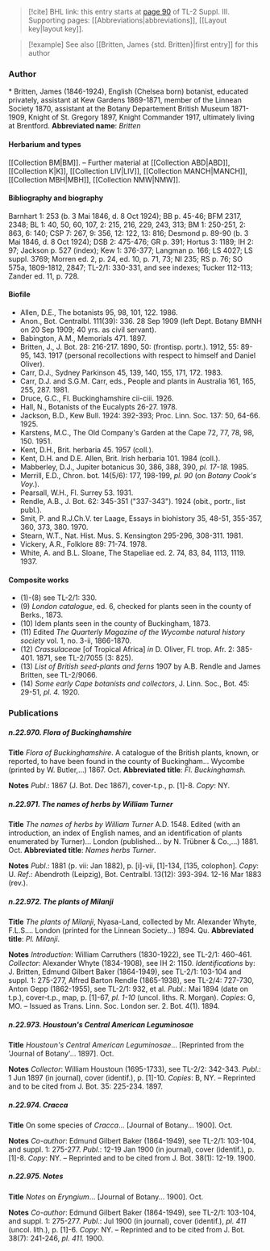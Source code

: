 > [!cite] BHL link: this entry starts at [page 90](https://www.biodiversitylibrary.org/page/33266397) of TL-2 Suppl. III.
> Supporting pages: [[Abbreviations|abbreviations]], [[Layout key|layout key]].

> [!example] See also [[Britten, James {std. Britten}|first entry]] for this author

### Author

\* Britten, James (1846-1924), English (Chelsea born) botanist, educated privately, assistant at Kew Gardens 1869-1871, member of the Linnean Society 1870, assistant at the Botany Departement British Museum 1871-1909, Knight of St. Gregory 1897, Knight Commander 1917, ultimately living at Brentford. 
**Abbreviated name**: *Britten*

#### Herbarium and types

[[Collection BM|BM]]. – Further material at [[Collection ABD|ABD]], [[Collection K|K]], [[Collection LIV|LIV]], [[Collection MANCH|MANCH]], [[Collection MBH|MBH]], [[Collection NMW|NMW]].

#### Bibliography and biography

Barnhart 1: 253 (b. 3 Mai 1846, d. 8 Oct 1924); BB p. 45-46; BFM 2317, 2348; BL 1: 40, 50, 60, 107, 2: 215, 216, 229, 243, 313; BM 1: 250-251, 2: 863, 6: 140; CSP 7: 267, 9: 356, 12: 122, 13: 816; Desmond p. 89-90 (b. 3 Mai 1846, d. 8 Oct 1924); DSB 2: 475-476; GR p. 391; Hortus 3: 1189; IH 2: 97; Jackson p. 527 (index); Kew 1: 376-377; Langman p. 166; LS 4027; LS suppl. 3769; Morren ed. 2, p. 24, ed. 10, p. 71, 73; NI 235; RS p. 76; SO 575a, 1809-1812, 2847; TL-2/1: 330-331, and see indexes; Tucker 112-113; Zander ed. 11, p. 728.

#### Biofile

- Allen, D.E., The botanists 95, 98, 101, 122. 1986.
- Anon., Bot. Centralbl. 111(39): 336. 28 Sep 1909 (left Dept. Botany BMNH on 20 Sep 1909; 40 yrs. as civil servant).
- Babington, A.M., Memorials 471. 1897.
- Britten, J., J. Bot. 28: 216-217. 1890, 50: (frontisp. portr.). 1912, 55: 89-95, 143. 1917 (personal recollections with respect to himself and Daniel Oliver).
- Carr, D.J., Sydney Parkinson 45, 139, 140, 155, 171, 172. 1983.
- Carr, D.J. and S.G.M. Carr, eds., People and plants in Australia 161, 165, 255, 287. 1981.
- Druce, G.C., Fl. Buckinghamshire cii-ciii. 1926.
- Hall, N., Botanists of the Eucalypts 26-27. 1978.
- Jackson, B.D., Kew Bull. 1924: 392-393; Proc. Linn. Soc. 137: 50, 64-66. 1925.
- Karstens, M.C., The Old Company's Garden at the Cape 72, 77, 78, 98, 150. 1951.
- Kent, D.H., Brit. herbaria 45. 1957 (coll.).
- Kent, D.H. and D.E. Allen, Brit. Irish herbaria 101. 1984 (coll.).
- Mabberley, D.J., Jupiter botanicus 30, 386, 388, 390, *pl. 17-18.* 1985.
- Merrill, E.D., Chron. bot. 14(5/6): 177, 198-199, *pl. 90* (on *Botany Cook's Voy.*).
- Pearsall, W.H., Fl. Surrey 53. 1931.
- Rendle, A.B., J. Bot. 62: 345-351 ("337-343"). 1924 (obit., portr., list publ.).
- Smit, P. and R.J.Ch.V. ter Laage, Essays in biohistory 35, 48-51, 355-357, 360, 373, 380. 1970.
- Stearn, W.T., Nat. Hist. Mus. S. Kensington 295-296, 308-311. 1981.
- Vickery, A.R., Folklore 89: 71-74. 1978.
- White, A. and B.L. Sloane, The Stapeliae ed. 2. 74, 83, 84, 1113, 1119. 1937.

#### Composite works

- (1)-(8) see TL-2/1: 330.
- (9) *London catalogue*, ed. 6, checked for plants seen in the county of Berks., 1873.
- (10) Idem plants seen in the county of Buckingham, 1873.
- (11) Edited *The Quarterly Magazine of the Wycombe natural history society* vol. 1, no. 3-ii, 1866-1870.
- (12) *Crassulaceae* \[of Tropical Africa\] *in* D. Oliver, Fl. trop. Afr. 2: 385-401. 1871, see TL-2/7055 (3: 825).
- (13) *List of British seed-plants and ferns* 1907 by A.B. Rendle and James Britten, see TL-2/9066.
- (14) *Some early Cape botanists and collectors*, J. Linn. Soc., Bot. 45: 29-51, *pl. 4.* 1920.

### Publications

##### n.22.970. Flora of Buckinghamshire

**Title**
*Flora of Buckinghamshire*. A catalogue of the British plants, known, or reported, to have been found in the county of Buckingham... Wycombe (printed by W. Butler,...) 1867. Oct.
**Abbreviated title**: *Fl. Buckinghamsh.*

**Notes**
*Publ*.: 1867 (J. Bot. Dec 1867), cover-t.p., p. \[1\]-8. *Copy*: NY.

##### n.22.971. The names of herbs by William Turner

**Title**
*The names of herbs by William Turner* A.D. 1548. Edited (with an introduction, an index of English names, and an identification of plants enumerated by Turner)... London (published... by N. Trübner & Co.,...) 1881. Oct.
**Abbreviated title**: *Names herbs Turner*.

**Notes**
*Publ*.: 1881 (p. vii: Jan 1882), p. \[i\]-vii, \[1\]-134, \[135, colophon\]. *Copy*: U.
*Ref*.: Abendroth (Leipzig), Bot. Centralbl. 13(12): 393-394. 12-16 Mar 1883 (rev.).

##### n.22.972. The plants of Milanji

**Title**
*The plants of Milanji*, Nyasa-Land, collected by Mr. Alexander Whyte, F.L.S.... London (printed for the Linnean Society...) 1894. Qu.
**Abbreviated title**: *Pl. Milanji*.

**Notes**
*Introduction*: William Carruthers (1830-1922), see TL-2/1: 460-461.
*Collector*: Alexander Whyte (1834-1908), see IH 2: 1150.
*Identifications* by: J. Britten, Edmund Gilbert Baker (1864-1949), see TL-2/1: 103-104 and suppl. 1: 275-277, Alfred Barton Rendle (1865-1938), see TL-2/4: 727-730, Anton Gepp (1862-1955), see TL-2/1: 932, et al.
*Publ*.: Mai 1894 (date on t.p.), cover-t.p., map, p. \[1\]-67, *pl. 1-10* (uncol. liths. R. Morgan).
*Copies*: G, MO. – Issued as Trans. Linn. Soc. London ser. 2. Bot. 4(1). 1894.

##### n.22.973. Houstoun's Central American Leguminosae

**Title**
*Houstoun's Central American Leguminosae*... \[Reprinted from the 'Journal of Botany'... 1897\]. Oct.

**Notes**
*Collector*: William Houstoun (1695-1733), see TL-2/2: 342-343.
*Publ*.: 1 Jun 1897 (in journal), cover (identif.), p. \[1\]-10. *Copies*: B, NY. – Reprinted and to be cited from J. Bot. 35: 225-234. 1897.

##### n.22.974. Cracca

**Title**
On some species of *Cracca*... \[Journal of Botany... 1900\]. Oct.

**Notes**
*Co-author*: Edmund Gilbert Baker (1864-1949), see TL-2/1: 103-104, and suppl. 1: 275-277.
*Publ*.: 12-19 Jan 1900 (in journal), cover (identif.), p. \[1\]-8. *Copy*: NY. – Reprinted and to be cited from J. Bot. 38(1): 12-19. 1900.

##### n.22.975. Notes

**Title**
*Notes* on *Eryngium*... \[Journal of Botany... 1900\]. Oct.

**Notes**
*Co-author*: Edmund Gilbert Baker (1864-1949), see TL-2/1: 103-104, and suppl. 1: 275-277.
*Publ*.: Jul 1900 (in journal), cover (identif.), *pl. 411* (uncol. lith.), p. \[1\]-6. *Copy*: NY. – Reprinted and to be cited from J. Bot. 38(7): 241-246, *pl. 411.* 1900.

